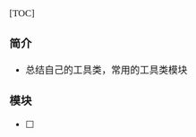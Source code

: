<span  style="font-family: Simsun,serif; font-size: 17px; ">

[TOC]

### 简介

- 总结自己的工具类，常用的工具类模块

### 模块

- [ ] 

</span>
